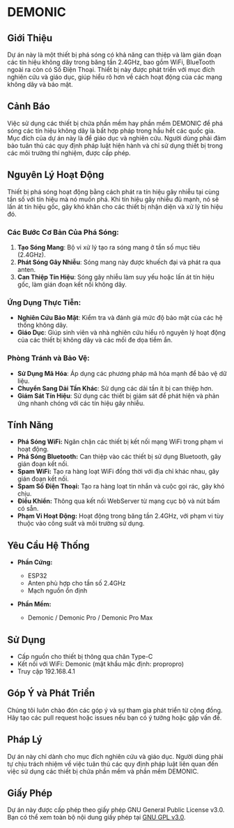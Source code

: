# **DEMONIC**

## **Giới Thiệu**
Dự án này là một thiết bị phá sóng có khả năng can thiệp và làm gián đoạn các tín hiệu không dây trong băng tần 2.4GHz, bao gồm WiFi, BlueTooth ngoài ra còn có Số Điện Thoại. Thiết bị này được phát triển với mục đích nghiên cứu và giáo dục, giúp hiểu rõ hơn về cách hoạt động của các mạng không dây và bảo mật.

## **Cảnh Báo**
Việc sử dụng các thiết bị chứa phần mềm hay phần mềm DEMONIC để phá sóng các tín hiệu không dây là bất hợp pháp trong hầu hết các quốc gia. Mục đích của dự án này là để giáo dục và nghiên cứu. Người dùng phải đảm bảo tuân thủ các quy định pháp luật hiện hành và chỉ sử dụng thiết bị trong các môi trường thí nghiệm, được cấp phép.

## **Nguyên Lý Hoạt Động**
Thiết bị phá sóng hoạt động bằng cách phát ra tín hiệu gây nhiễu tại cùng tần số với tín hiệu mà nó muốn phá. Khi tín hiệu gây nhiễu đủ mạnh, nó sẽ lấn át tín hiệu gốc, gây khó khăn cho các thiết bị nhận diện và xử lý tín hiệu đó.

### **Các Bước Cơ Bản Của Phá Sóng:**
1. **Tạo Sóng Mang**: Bộ vi xử lý tạo ra sóng mang ở tần số mục tiêu (2.4GHz).
2. **Phát Sóng Gây Nhiễu**: Sóng mang này được khuếch đại và phát ra qua anten.
3. **Can Thiệp Tín Hiệu**: Sóng gây nhiễu làm suy yếu hoặc lấn át tín hiệu gốc, làm gián đoạn kết nối không dây.

### **Ứng Dụng Thực Tiễn:**
- **Nghiên Cứu Bảo Mật**: Kiểm tra và đánh giá mức độ bảo mật của các hệ thống không dây.
- **Giáo Dục**: Giúp sinh viên và nhà nghiên cứu hiểu rõ nguyên lý hoạt động của các thiết bị không dây và các mối đe dọa tiềm ẩn.

### **Phòng Tránh và Bảo Vệ:**
- **Sử Dụng Mã Hóa**: Áp dụng các phương pháp mã hóa mạnh để bảo vệ dữ liệu.
- **Chuyển Sang Dải Tần Khác**: Sử dụng các dải tần ít bị can thiệp hơn.
- **Giám Sát Tín Hiệu**: Sử dụng các thiết bị giám sát để phát hiện và phản ứng nhanh chóng với các tín hiệu gây nhiễu.

## **Tính Năng**
- **Phá Sóng WiFi:** Ngăn chặn các thiết bị kết nối mạng WiFi trong phạm vi hoạt động.
- **Phá Sóng Bluetooth:** Can thiệp vào các thiết bị sử dụng Bluetooth, gây gián đoạn kết nối.
- **Spam WiFi:** Tạo ra hàng loạt WiFi đồng thời với địa chỉ khác nhau, gây gián đoạn kết nối.
- **Spam Số Điện Thoại:** Tạo ra hàng loạt tin nhắn và cuộc gọi rác, gây khó chịu.
- **Điều Khiển:** Thông qua kết nối WebServer từ mạng cục bộ và nút bấm có sẵn.
- **Phạm Vi Hoạt Động:** Hoạt động trong băng tần 2.4GHz, với phạm vi tùy thuộc vào công suất và môi trường sử dụng.

## **Yêu Cầu Hệ Thống**
- **Phần Cứng:**
  - ESP32
  - Anten phù hợp cho tần số 2.4GHz
  - Mạch nguồn ổn định

- **Phần Mềm:**
  - Demonic / Demonic Pro / Demonic Pro Max

## **Sử Dụng**
- Cấp nguồn cho thiết bị thông qua chân Type-C
- Kết nối với WiFi: Demonic (mật khẩu mặc định: propropro)
- Truy cập 192.168.4.1

## **Góp Ý và Phát Triển**
Chúng tôi luôn chào đón các góp ý và sự tham gia phát triển từ cộng đồng. Hãy tạo các pull request hoặc issues nếu bạn có ý tưởng hoặc gặp vấn đề.

## **Pháp Lý**
Dự án này chỉ dành cho mục đích nghiên cứu và giáo dục. Người dùng phải tự chịu trách nhiệm về việc tuân thủ các quy định pháp luật liên quan đến việc sử dụng các thiết bị chứa phần mềm và phần mềm DEMONIC.

## **Giấy Phép**
Dự án này được cấp phép theo giấy phép GNU General Public License v3.0. Bạn có thể xem toàn bộ nội dung giấy phép tại [GNU GPL v3.0](https://www.gnu.org/licenses/gpl-3.0.en.html).

